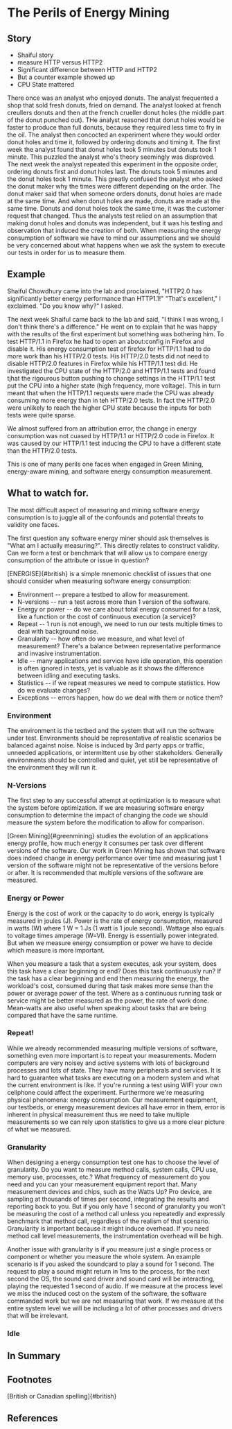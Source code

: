 # The Perils of Energy Mining

## Story

- Shaiful story
- measure HTTP versus HTTP2
- Significant difference between HTTP and HTTP2
- But a counter example showed up
- CPU State mattered

There once was an analyst who enjoyed donuts. The analyst frequented a
shop that sold fresh donuts, fried on demand.  The analyst looked at
french creullers donuts and then at the french crueller donut holes
(the middle part of the donut punched out).  THe analyst reasoned that
donut holes would be faster to produce than full donuts, because they
required less time to fry in the oil.  The analyst then concocted an
experiment where they would order donut holes and time it, followed by
ordering donuts and timing it.  The first week the analyst found that
donut holes took 5 minutes but donuts took 1 minute. This puzzled the
analyst who's theory seemingly was disproved.  The next week the
analyst repeated this experiment in the opposite order, ordering
donuts first and donut holes last. The donuts took 5 minutes and the
donut holes took 1 minute.  This greatly confused the analyst who
asked the donut maker why the times were different depending on the
order. The donut maker said that when someone orders donuts, donut
holes are made at the same time. And when donut holes are made, donuts
are made at the same time. Donuts and donut holes took the same time,
it was the customer request that changed.  Thus the analysts test
relied on an assumption that making donut holes and donuts was
independent, but it was his testing and observation that induced the
creation of both.  When measuring the energy consumption of software
we have to mind our assumptions and we should be very concerned about
what happens when we ask the system to execute our tests in order for
us to measure them.

## Example

Shaiful Chowdhury came into the lab and proclaimed, "HTTP2.0 has
significantly better energy performance than HTTP1.1!"  "That's
excellent," I exclaimed. "Do you know why?" I asked.

The next week Shaiful came back to the lab and said, "I think I was
wrong, I don't think there's a difference."  He went on to explain
that he was happy with the results of the first experiment but
something was bothering him.  To test HTTP/1.1 in Firefox he had to
open an about:config in Firefox and disable it. His energy consumption
test of firefox for HTTP/1.1 had to do more work than his HTTP/2.0
tests. His HTTP/2.0 tests did not need to disable HTTP/2.0 features in
Firefox while his HTTP/1.1 test did. He investigated the CPU state of
the HTTP/2.0 and HTTP/1.1 tests and found tjhat the rigourous button
pushing to change settings in the HTTP/1.1 test put the CPU into a
higher state (high frequency, more voltage).  This in turn meant that
when the HTTP/1.1 requests were made the CPU was already consuming
more energy than in teh HTTP/2.0 tests.  In fact the HTTP/2.0 were
unlikely to reach the higher CPU state because the inputs for both
tests were quite sparse.

<!-- describe solution -->

We almost suffered from an attribution error, the change in energy
consumption was not cuased by HTTP/1.1 or HTTP/2.0 code in Firefox.
It was caused by our HTTP/1.1 test inducing the CPU to have a
different state than the HTTP/2.0 tests.

This is one of many perils one faces when engaged in Green Mining,
energy-aware mining, and software energy consumption measurement.

## What to watch for.

The most difficult aspect of measuring and mining software energy
consumption is to juggle all of the confounds and potential threats to
validity one faces.

The first question any software energy miner should ask themselves is
"What am I actually measuring?".  This directly relates to construct
validity. Can we form a test or benchmark that will allow us to
compare energy consumption of the attribute or issue in question?

<!-- AH: Mention task under test -->


<!-- AH: using internal links as footnotes -->
[ENERGISE]{#british} is a simple mnemonic checklist of issues that one should
consider when measuring software energy consumption:

* Environment -- prepare a testbed to allow for measurement.
* N-versions -- run a test across more than 1 version of the software.
* Energy or power -- do we care about total energy consumed for a
  task, like a function
  or the cost of continuous execution (a service)?
* Repeat -- 1 run is not enough, we need to run our tests multiple
  times to deal with background noise.
* Granularity -- how often do we measure, and what level of
  measurement?
  There's a balance between representative
  performance and invasive instrumentation.
* Idle -- many applications and service have idle operation, this
  operation is often ignored in tests, yet is valuable as it shows the
  difference between idling and executing tasks.
* Statistics -- if we repeat measures we need to compute
  statistics. How do we evaluate changes?
* Exceptions -- errors happen, how do we deal with them or notice them?

### Environment

The environment is the testbed and the system that will run the
software under test. Environments should be representative of
realistic scenarios be balanced against noise. Noise is induced by 3rd
party apps or traffic, unneeded applications, or intermittent use by
other stakeholders. Generally environments should be controlled and
quiet, yet still be representative of the environment they will run
it.

### N-Versions

The first step to any successful attempt at optimization is to measure
what the system before optimization. If we are measuring software
energy consumption to determine the impact of changing the code we
should measure the system before the modification to allow for
comparison.

[Green Mining]{#greenmining} studies the evolution of an applications
energy profile, how much energy it consumes per task over different
versions of the software. Our work in Green Mining has shown that
software does indeed change in energy performance over time and
measuring just 1 version of the software might not be representative
of the versions before or after. It is recommended that multiple
versions of the software are measured.

### Energy or Power

Energy is the cost of work or the capacity to do work, energy is
typically measured in joules (J). Power is the rate of energy
consumption, measured in watts (W) where 1 W = 1 Js (1 watt is 1 joule
second). Wattage also equals to voltage times amperage (W=VI).
Energy is essentially power integrated. But when we measure
energy consumption or power we have to decide which measure is more
important.

When you measure a task that a system executes, ask your system, does
this task have a clear beginning or end? Does this task continuously
run? If the task has a clear beginning and end then measuring the
energy, the workload's cost, consumed during that task makes more
sense than the power or average power of the test. Where as a
continuous running task or service might be better measured as the
power, the rate of work done. Mean-watts are also useful when speaking
about tasks that are being compared that have the same runtime.

### Repeat!

While we already recommended measuring multiple versions of software,
something even more important is to repeat your measurements. Modern
computers are very noisey and active systems with lots of background
processes and lots of state. They have many peripherals and
services. It is hard to guarantee what tasks are executing on a modern
system and what the current environment is like. If you're running a
test using WIFI your own cellphone could affect the
experiment. Furthermore we're measuring physical phenomena: energy
consumption. Our measurement equipment, our testbeds, or energy
measurement devices all have error in them, error is inherent in
physical measurement thus we need to take multiple measurements so we
can rely upon statistics to give us a more clear picture of what we
measured.

### Granularity

When designing a energy consumption test one has to choose the level
of granularity. Do you want to measure method calls, system calls, CPU
use, memory use, processes, etc.? What frequency of measurement do you
need and you can your measurement equipment report that. Many
measurement devices and chips, such as the Watts Up? Pro device, are
sampling at thousands of times per second, integrating the results and
reporting back to you. But if you only have 1 second of granularity
you won't be measuring the cost of a method call unless you repeatedly
and expressly benchmark that method call, regardless of the realism of
that scenario. Granularity is important because it might induce
overhead. If you need method call level measurements, the
instrumentation overhead will be high.

Another issue with granularity is if you measure just a single process
or component or whether you measure the whole system. An example
scenario is if you asked the soundcard to play a sound for 1
second. The request to play a sound might return in 1ms to the
process, for the next second the OS, the sound card driver and sound
card will be interacting, playing the requested 1 second of audio. If
we measure at the process level we miss the induced cost on the system
of the software, the software commanded work but we are not measuring
that work. If we measure at the entire system level we will be
including a lot of other processes and drivers that will be
irrelevant.

### Idle



## In Summary
 
 
## Footnotes

[British or Canadian spelling]{#british}


## References


